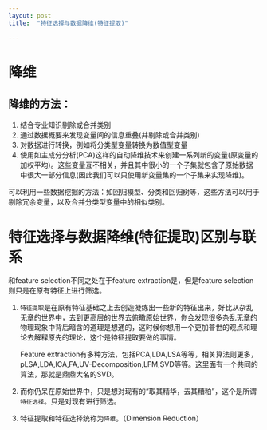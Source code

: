 ```yaml
---
layout: post
title:  "特征选择与数据降维(特征提取)"

---
```


# 降维

## 降维的方法：
1. 结合专业知识剔除或合并类别
2. 通过数据概要来发现变量间的信息重叠(并剔除或合并类别)
3. 对数据进行转换，例如将分类型变量转换为数值型变量
4. 使用如主成分分析(PCA)这样的自动降维技术来创建一系列新的变量(原变量的加权平均)。这些变量互不相关，并且其中很小的一个子集就包含了原始数据中很大一部分信息(因此我们可以只使用新变量集的一个子集来实现降维)。

可以利用一些数据挖掘的方法：如回归模型、分类和回归树等，这些方法可以用于剔除冗余变量，以及合并分类型变量中的相似类别。

# 特征选择与数据降维(特征提取)区别与联系

和feature selection不同之处在于feature extraction是，但是feature selection则只是在原有特征上进行筛选。

1. `特征提取`是在原有特征基础之上去创造凝练出一些新的特征出来，好比从杂乱无章的世界中，去到更高层的世界去俯瞰原始世界，你会发现很多杂乱无章的物理现象中背后暗含的道理是想通的，这时候你想用一个更加普世的观点和理论去解释原先的理论，这个是特征提取要做的事情。

	Feature extraction有多种方法，包括PCA,LDA,LSA等等，相关算法则更多，pLSA,LDA,ICA,FA,UV-Decomposition,LFM,SVD等等。这里面有一个共同的算法，那就是鼎鼎大名的SVD。

2. 而你仍呆在原始世界中，只是想对现有的“取其精华，去其糟粕”，这个是所谓`特征选择`。只是对现有进行筛选。

3. 特征提取和特征选择统称为`降维`。（Dimension Reduction）






